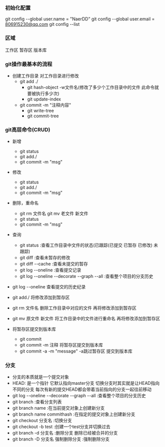 ### 初始化配置
  git config --global user.name = "NaerDD"
  git config --global user.email = 806915230@qq.com
  git config --list

### 区域
  工作区
  暂存区
  版本库

### git操作最基本的流程
* 创建工作目录 对工作目录进行修改
  * git add ./
    * git hash-object -w文件名(修改了多少个工作目录中的文件 此命令就要被执行多少次)
    * git update-index
  * git commit -m "注释内容"
    * git write-tree
    * git commit-tree

### git高层命令(CRUD)
  * 新增
    * git status
    * git add./    
    * git commit -m "msg"
  * 修改
    * git status
    * git add./    
    * git commit -m "msg"
  * 删除，重命名
    * git rm 文件名     git mv 老文件 新文件
    * git status 
    * git commit -m "msg" 
  * 查询
    * git status                                  :查看工作目录中文件的状态(已跟踪(已提交 已暂存 已修改) 未跟踪)
    * git diff                                    :查看未暂存的修改
    * git diff --cache                            :查看未提交的暂存
    * git log --oneline                           :查看提交记录
    * git log --oneline --decorate --graph --all  :查看整个项目的分支历史


  * git log --oneline    查看提交的历史纪录
  * git add./            将修改添加到暂存区
  * git rm 文件名        删除工作目录中对应的文件 再将修改添加到暂存区
  * git mv 原文件 新文件  将工作目录中的文件进行重命名 再将修改添加到暂存区
  * 将暂存区提交到版本库
      * git commit 
      * git commit -m 注释 将暂存区提交到版本库
      * git commit -a -m "message" -a跳过暂存区 提交到版本库

### 分支
   * 分支的本质就是一个提交对象 
   * HEAD:
      是一个指针 它默认指向master分支 切换分支时其实就是让HEAD指向不同的分支
      每次有新的提交HEAD都会带着当前指向的分支一起往前移动
   * git log --oneline --decorate --graph --all               :查看整个项目的分支历史
   * git branch                                               :查看分支列表
   * git branch name                                          :在当前提交对象上创建新分支
   * git branch name commithash                               :在指定的提交对象上创建新分支     
   * git checkout 分支名                                       :切换分支
   * git checkout -b test                                      :创建一个test分支并切换过去
   * git branch -d 分支名                                      :删除分支 删除已经被合并的分支
   * git branch -D 分支名 强制删除分支                          :强制删除分支
  



